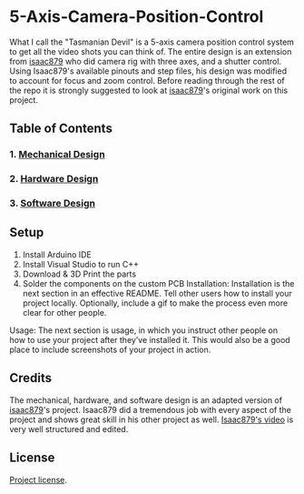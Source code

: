 # 5-Axis-Camera-Position-Control
  What I call the "Tasmanian Devil" is a 5-axis camera position control system to get all the video shots you can think of. The entire design is an extension from [isaac879](https://github.com/isaac879/Pan-Tilt-Mount) who did camera rig with three axes, and a shutter control. Using Isaac879's available pinouts and step files, his design was modified to account for focus and zoom control.
  Before reading through the rest of the repo it is strongly suggested to look at [isaac879](https://github.com/isaac879/Pan-Tilt-Mount)'s original work on this project.

## Table of Contents
### 1. [Mechanical Design](Design-Breakdown/Mechanical.md)
### 2. [Hardware Design](Design-Breakdown/Hardware.md)
### 3. [Software Design](Design-Breakdown/Software.md)

## Setup
1. Install Arduino IDE
2. Install Visual Studio to run C++
3. Download & 3D Print the parts
4. Solder the components on the custom PCB
Installation: Installation is the next section in an effective README. Tell other users how to install your project locally. Optionally, include a gif to make the process even more clear for other people.

Usage: The next section is usage, in which you instruct other people on how to use your project after they’ve installed it. This would also be a good place to include screenshots of your project in action.

## Credits
  The mechanical, hardware, and software design is an adapted version of [isaac879](https://github.com/isaac879/Pan-Tilt-Mount)'s project. Isaac879 did a tremendous job with every aspect of the project and shows great skill in his other project as well. [Isaac879's video](https://www.youtube.com/watch?v=1FfB7cLkUyQ) is very well structured and edited.
## License
[Project license](LICENSE).
